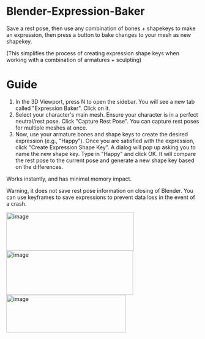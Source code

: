 # Blender-Expression-Baker
Save a rest pose, then use any combination of bones + shapekeys to make an expression, then press a button to bake changes to your mesh as new shapekey.

(This simplifies the process of creating expression shape keys when working with a combination of armatures + sculpting)

# Guide
1. In the 3D Viewport, press N to open the sidebar.
You will see a new tab called "Expression Baker". Click on it.
2. Select your character's main mesh.
Ensure your character is in a perfect neutral/rest pose. Click "Capture Rest Pose".
You can capture rest poses for multiple meshes at once.
3. Now, use your armature bones and shape keys to create the desired expression (e.g., "Happy").
Once you are satisfied with the expression, click "Create Expression Shape Key".
A dialog will pop up asking you to name the new shape key. Type in "Happy" and click OK.
It will compare the rest pose to the current pose and generate a new shape key based on the differences.

Works instantly, and has minimal memory impact.

Warning, it does not save rest pose information on closing of Blender. You can use keyframes to save expressions to prevent data loss in the event of a crash.

<img width="333" height="100" alt="image" src="https://github.com/user-attachments/assets/6df3c206-e102-4e51-a877-0a22c8bc1e7d" />
<img width="331" height="115" alt="image" src="https://github.com/user-attachments/assets/f505b362-4a21-427d-ad6b-0b04a94b3927" />
<img width="312" height="98" alt="image" src="https://github.com/user-attachments/assets/c59b7b0e-ecd9-409f-be8d-6b9c96f7094d" />
